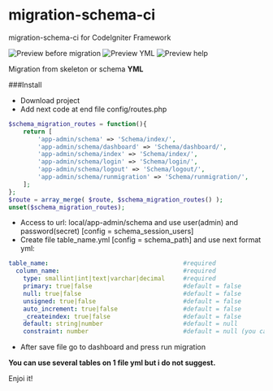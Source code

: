 # migration-schema-ci
migration-schema-ci for CodeIgniter Framework

![Preview before migration](https://raw.githubusercontent.com/yonineitor/migration-schema-ci/master/img_02.png)
![Preview YML](https://raw.githubusercontent.com/yonineitor/migration-schema-ci/master/img_01.png)
![Preview help](https://raw.githubusercontent.com/yonineitor/migration-schema-ci/master/img_03.png)

Migration from skeleton or schema **YML**

###Install
+ Download project
+ Add next code at end file config/routes.php
```php
$schema_migration_routes = function(){
	return [
		'app-admin/schema' => 'Schema/index/',
		'app-admin/schema/dashboard' => 'Schema/dashboard/',
		'app-admin/schema/index' => 'Schema/index/',
		'app-admin/schema/login' => 'Schema/login/',
		'app-admin/schema/logout' => 'Schema/logout/',
		'app-admin/schema/runmigration' => 'Schema/runmigration/',
	];
};
$route = array_merge( $route, $schema_migration_routes() );
unset($schema_migration_routes);
```
+ Access to url: local/app-admin/schema and use user(admin) and password(secret) [config = schema_session_users]
+ Create file table_name.yml [config = schema_path] and use next format yml:
```yml
table_name:                                     #required
  column_name:                                  #required
    type: smallint|int|text|varchar|decimal     #required
    primary: true|false                         #default = false
    null: true|false                            #default = false
    unsigned: true|false                        #default = false
    auto_increment: true|false                  #default = false
    _createindex: true|false                    #default = false
    default: string|number                      #default = null
    constraint: number                          #default = null (you can prevent constraint if use type = varchar(100) )
```
+ After save file go to dashboard and press run migration

__You can use several tables on 1 file yml but i do not suggest.__

Enjoi it!
